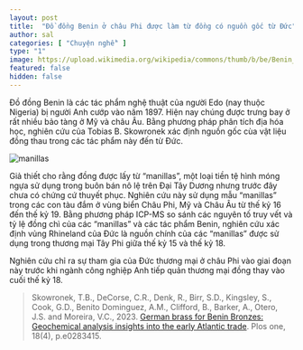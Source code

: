 ```yaml
---
layout: post
title:  "Đồ đồng Benin ở châu Phi được làm từ đồng có nguồn gốc từ Đức"
author: sal
categories: [ "Chuyện nghề" ]
type: "1"
image: https://upload.wikimedia.org/wikipedia/commons/thumb/b/be/Benin_Bronzes.jpg/1920px-Benin_Bronzes.jpg
featured: false
hidden: false
---
```


Đồ đồng Benin là các tác phẩm nghệ thuật của người Edo (nay thuộc Nigeria) bị người Anh cướp vào năm 1897. Hiện nay chúng được trưng bay ở rất nhiều bảo tàng ở Mỹ và châu Âu. Bằng phương pháp phân tích địa hóa học, nghiên cứu của Tobias B. Skowronek xác định nguồn gốc cùa vật liệu đồng thau trong các tác phẩm này đến từ Đức.

![manillas](https://journals.plos.org/plosone/article/figure/image?size=large&id=10.1371/journal.pone.0283415.g001)

Giả thiết cho rằng đồng được lấy từ “manillas”, một loại tiền tệ hình móng ngựa sử dụng trong buôn bán nô lệ trên Đại Tây Dương nhưng trước đây chưa có chứng cứ thuyết phục. Nghiên cứu này sử dụng mẫu “manillas” trong các con tàu đắm ở vùng biển Châu Phi, Mỹ và Châu Âu từ thế kỷ 16 đến thế kỷ 19. Bằng phương pháp ICP-MS so sánh các nguyên tố truy vết và tỷ lệ đồng chì của các “manillas” và các tác phẩm Benin, nghiên cứu xác định vủng Rhineland của Đức là nguồn chính của các “manillas” được sử dụng trong thương mại Tây Phi giữa thế kỷ 15 và thế kỷ 18. 

Nghiên cứu chỉ ra sự tham gia của Đức thương mại ở châu Phi vào giai đoạn này trước khi ngành công nghiệp Anh tiếp quản thương mại đồng thay vào cuối thế kỷ 18.

> Skowronek, T.B., DeCorse, C.R., Denk, R., Birr, S.D., Kingsley, S., Cook, G.D., Benito Dominguez, A.M., Clifford, B., Barker, A., Otero, J.S. and Moreira, V.C., 2023. [German brass for Benin Bronzes: Geochemical analysis insights into the early Atlantic trade](https://doi.org/10.1371/journal.pone.0283415). Plos one, 18(4), p.e0283415.




